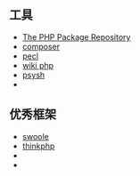 ## 工具

*  [The PHP Package Repository](https://packagist.org/)
* [composer](https://getcomposer.org/)
* [pecl](https://pecl.php.net/)
* [wiki php](https://www.php.net/)
* [psysh](https://psysh.org/)
* 

## 优秀框架

* [swoole](https://www.swoole.com/)
* [thinkphp](http://www.thinkphp.cn/)
* 
* 

